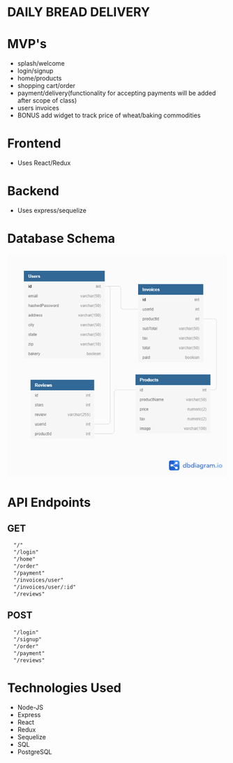 # DAILY BREAD DELIVERY

# MVP's

- splash/welcome
- login/signup
- home/products
- shopping cart/order
- payment/delivery(functionality for accepting payments will be added after scope of class)
- users invoices
- BONUS add widget to track price of wheat/baking commodities


# Frontend

- Uses React/Redux 


# Backend

- Uses express/sequelize


# Database Schema

![Database Schema](./DBD-database-schema.png)


# API Endpoints

## GET
      "/"
      "/login"
      "/home"
      "/order"
      "/payment"
      "/invoices/user"
      "/invoices/user/:id"
      "/reviews"

## POST
      "/login"
      "/signup"
      "/order"
      "/payment"
      "/reviews"
      

# Technologies Used

- Node-JS 
- Express 
- React 
- Redux 
- Sequelize
- SQL
- PostgreSQL

